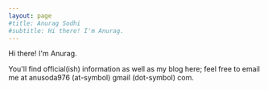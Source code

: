 ```yaml
---
layout: page
#title: Anurag Sodhi
#subtitle: Hi there! I'm Anurag.
---
```


Hi there! I'm Anurag.

You'll find official(ish) information as well as my blog here; feel free to email me at anusoda976 (at-symbol) gmail (dot-symbol) com.
